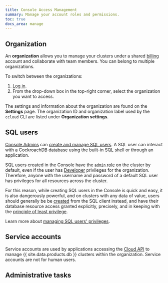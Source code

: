 ```yaml
---
title: Console Access Management
summary: Manage your account roles and permissions.
toc: true
docs_area: manage
---
```


## Organization

An **organization** allows you to manage your clusters under a shared [billing](billing-management.html) account and collaborate with team members. You can belong to multiple organizations.

To switch between the organizations:

1. [Log in](https://cockroachlabs.cloud/).
1. From the drop-down box in the top-right corner, select the organization you want to access.

The settings and information about the organization are found on the **Settings** page. The organization ID and organization label used by the `ccloud` CLI are listed under **Organization settings**.

## SQL users

[Console Admins](#console-admin) can [create and manage SQL users](managing-access.html#create-a-sql-user). A SQL user can interact with a CockroachDB database using the built-in SQL shell or through an application.

SQL users created in the Console have the [`admin` role](../{{site.current_cloud_version}}/security-reference/authorization.html#admin-role) on the cluster by default, even if the user has [Developer](#developer) privileges for the organization. Therefore, anyone with the username and password of a default SQL user has privileges for all resources across the cluster.

For this reason, while creating SQL users in the Console is quick and easy, it is also dangerously powerful, and on clusters with any data of value, users should generally be be [created](../{{site.current_cloud_version}}/create-user.html) from the SQL client instead, and have their database resource access granted explicitly, precisely, and in keeping with the [principle of least privilege](https://en.wikipedia.org/wiki/Principle_of_least_privilege).

Learn more about [managing SQL users' privileges](../{{site.current_cloud_version}}/security-reference/authorization.html#users-and-roles).



## Service accounts

Service accounts are used by applications accessing the [Cloud API](cloud-api.html) to manage {{ site.data.products.db }} clusters within the organization. Service accounts are not for human users.

## Administrative tasks

